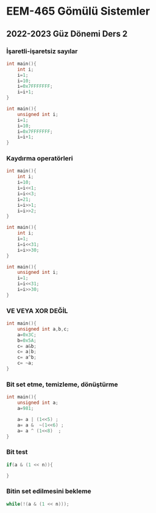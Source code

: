 # EEM-465 Gömülü Sistemler

## 2022-2023 Güz Dönemi Ders 2

### İşaretli-işaretsiz sayılar 

```C
int main(){
	int i;
	i=1;
	i=10;
	i=0x7FFFFFFF;
	i=i+1;	
}
```

```C
int main(){
	unsigned int i;
	i=1;
	i=10;
	i=0x7FFFFFFF;
	i=i+1;	
}
```
### Kaydırma operatörleri

```C
int main(){
	int i;
	i=10;
	i=i<<1;
	i=i<<3;
	i=21;
	i=i>>1;
	i=i>>2;	
}
```

```C
int main(){
	int i;
	i=1;
	i=i<<31;
	i=i>>30;
}
```

```C
int main(){
	unsigned int i;
	i=1;
	i=i<<31;
	i=i>>30;
}
```

### VE VEYA XOR DEĞİL

```C
int main(){
	unsigned int a,b,c;
	a=0x3C;
	b=0x5A;
	c= a&b;
	c= a|b;
	c= a^b;
	c= ~a;
}
```

### Bit set etme, temizleme, dönüştürme

```C
int main(){
	unsigned int a;
	a=981;

	a= a | (1<<5) ;
	a= a &  ~(1<<6) ;
	a= a ^ (1<<8)  ;
}
```

### Bit test

```C
if(a & (1 << n)){

}
```
### Bitin set edilmesini bekleme

```C
while(!(a & (1 << n)));
```